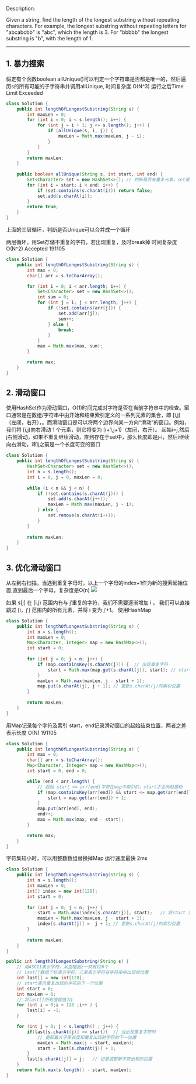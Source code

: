 Description:

Given a string, find the length of the longest substring without repeating characters. For example, the longest substring without repeating letters for "abcabcbb" is "abc", which the length is 3. For "bbbbb" the longest substring is "b", with the length of 1.

---

## 1. 暴力搜索

假定有个函数boolean allUnique()可以判定一个字符串是否都是唯一的，然后遍历s的所有可能的子字符串并调用allUnique, 
时间复杂度 O(N^3)
运行之后Time Limit Exceeded
```java
class Solution {
    public int lengthOfLongestSubstring(String s) {
        int maxLen = 0;
        for (int i = 0; i < s.length(); i++) {
            for (int j = i + 1; j <= s.length(); j++) {
                if (allUnique(s, i, j)) {
                    maxLen = Math.max(maxLen, j - i);
                }
            }
        }
        return maxLen;
    }
    
    public boolean allUnique(String s, int start, int end) {
        Set<Character> set = new HashSet<>(); // 判断是否有重复元素，set是首选的数据结构
        for (int i = start; i < end; i++) {
            if (set.contains(s.charAt(i))) return false;
            set.add(s.charAt(i));
        }
        return true;
    }
}
```

上面的三层循环，判断是否Unique可以合并成一个循环

两层循环，用Set存储不重复的字符，若出现重复，及时break掉
时间复杂度 O(N^2)
Accepted
191105
```java
class Solution {
    public int lengthOfLongestSubstring(String s) {
        int max = 0;
        char[] arr = s.toCharArray();

        for (int i = 0; i < arr.length; i++) {
            Set<Character> set = new HashSet<>();
            int sum = 0;
            for (int j = i; j < arr.length; j++) {
                if (!set.contains(arr[j])) {
                    set.add(arr[j]);
                    sum++;
                } else {
                    break;
                }
            }
            max = Math.max(max, sum);
        }

        return max;
    }
}
```

## 2. 滑动窗口
使用HashSet作为滑动窗口，O(1)时间完成对字符是否在当前字符串中的检查。窗口通常是在数组/字符串中由开始和结束索引定义的一系列元素的集合，即 
[i,j)（左闭，右开），。而滑动窗口是可以将两个边界向某一方向“滑动”的窗口。例如，我们将 [i,j)向右滑动 1 个元素，则它将变为 [i+1,j+1)（左闭，右开）。
起始i=j,然后j右侧滑动，如果不重复继续滑动，直到存在于set中，那么长度即是j-i，然后i继续向右滑动，i和j之前是一个长度可变的窗口
```java
class Solution {
    public int lengthOfLongestSubstring(String s) {
        HashSet<Character> set = new HashSet<>();
        int n = s.length();
        int i = 0, j = 0, maxLen = 0;
        
        while (i < n && j < n) {
            if (!set.contains(s.charAt(j))) {
                set.add(s.charAt(j++));
                maxLen = Math.max(maxLen, j - i);
            } else {
                set.remove(s.charAt(i++));
            }
        }
        
        return maxLen;
    }
}
```

## 3. 优化滑动窗口

从左到右扫描，当遇到重复字母时，以上一个字母的index+1作为新的搜索起始位置,直到最后一个字母，复杂度是O(n)
![](http://7xnyvm.com1.z0.glb.clouddn.com/11.png)

如果 s[j] 在 [i,j) 范围内有与 j′重复的字符，我们不需要逐渐增加 i 。 我们可以直接跳过 [i，j′] 范围内的所有元素，并将 i 变为 j′+1。
使用HashMap

```java
class Solution {
    public int lengthOfLongestSubstring(String s) {
        int n = s.length();
        int maxLen = 0;
        Map<Character, Integer> map = new HashMap<>();
        int start = 0;
        
        for (int j = 0; j < n; j++) {
            if (map.containsKey(s.charAt(j))) {  // 出现重复字符
                start = Math.max(map.get(s.charAt(j)), start); // start 变为 j′+1
            }
            maxLen = Math.max(maxLen, j - start + 1);
            map.put(s.charAt(j), j + 1); // 更新s.charAt(j)的索引位置
        }
        
        return maxLen;
    }
}
```

用Map记录每个字符及索引
start，end记录滑动窗口的起始结束位置，两者之差表示长度
O(N)
191105
```java
class Solution {
    public int lengthOfLongestSubstring(String s) {
        int max = 0;
        char[] arr = s.toCharArray();
        Map<Character, Integer> map = new HashMap<>();
        int start = 0, end = 0;

        while (end < arr.length) {
            // 起始 start <= arr[end]字符在map中索引的，start才会向前挪动
            if (map.containsKey(arr[end]) && start <= map.get(arr[end])) {
                start = map.get(arr[end]) + 1;
            }
            map.put(arr[end], end);
            end++;
            max = Math.max(max, end - start);
        }

        return max;
    }
}
```

字符集较小时，可以用整数数组替换掉Map
运行速度最快 2ms
```java
class Solution {
    public int lengthOfLongestSubstring(String s) {
        int n = s.length();
        int maxLen = 0;
        int[] index = new int[128];
        int start = 0;
        
        for (int j = 0; j < n; j++) {
            start = Math.max(index[s.charAt(j)], start);   // 将start 变为 j′+1
            maxLen = Math.max(maxLen, j - start + 1);
            index[s.charAt(j)] =  j + 1; // 更新s.charAt(j)的索引位置
        }
        
        return maxLen;
    }
}
```

```java
public int lengthOfLongestSubstring(String s) {
    // 用ASCII表示字符，从空格到z一共有128个
    // last[]数组下标表示字符，元素表示字符在字符串中出现的位置
    int last[] = new int[128];
    // start表示重复出现的字符的下一个位置
    int start = 0;
    int maxLen = 0; 
    // 将last[]所有值赋值为1
    for (int i = 0;i < 128 ;i++ ) {
        last[i] = -1;
    }

    for (int j = 0; j < s.length() ; j++) {
        if(last[s.charAt(j)] >= start){  // 当出现重复字符时
            // 更新最大子串长度和重复出现的字符的下一位置
            maxLen = Math.max(j - start, maxLen);
            start = last[s.charAt(j)] + 1;
        }
        last[s.charAt(j)] = j;   // 记录或更新字符出现的位置
    }
    return Math.max(s.length() - start, maxLen);
}
```


